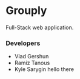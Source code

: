 # Grouply
Full-Stack web application.
### Developers
- Vlad Gershun
- Ramiz Tanous
- Kyle Sarygin
hello there